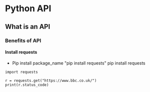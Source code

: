 # Python API

## What is an API
### Benefits of API
#### Install requests

- Pip install package_name "pip install requests"
pip install requests
```
import requests

r = requests.get("https://www.bbc.co.uk/")
print(r.status_code)
```
